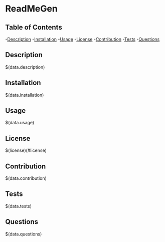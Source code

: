 # ReadMeGen
  ## Table of Contents
  -[Description](#Description)
  -[Installation](#Installation)
  -[Usage](#Usage)
  -[License](#License)
  -[Contribution](#Contribution)
  -[Tests](#Tests)
  -[Questions](#Questions)
  ## Description
  $(data.description)
  ## Installation
  $(data.installation)
  ## Usage
  $(data.usage)
  ## License
  $(license)(#license)
  ## Contribution
  $(data.contribution)
  ## Tests
  $(data.tests)
  ## Questions
  $(data.questions)

